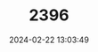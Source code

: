 ---
title: "2396"
category: "Loxodontomys micropus"
draft: false
date: 2024-02-22 13:03:49
languages:
  English: ["Southern Big-eared Mouse", "Southern Pericote"]
---